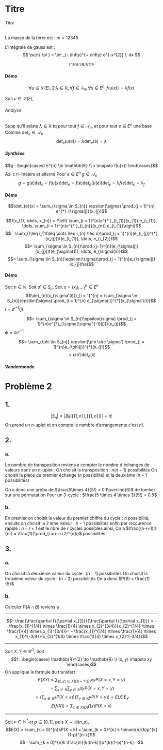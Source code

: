 # Titre
###### Titre
La masse de la terre est : $m = 12345$ 

L'intégrale de gauss est : 
$$
\sqrt{ \pi } = \int _{- \infty}^{+ \infty} e^{-x^{2}} \, dx
$$

$$\mathbb{L}'\mathbb{E} \forall \mathbb{A} \mathbb{R} I \mathbb{S}\mathbb{T}\mathbb{E}$$

#### Démo
$$\forall u \in \mathcal{L}(E), \exists ! \lambda \in \mathbb{R}, \forall f \in \mathbb{A}_{n}, \forall x \in E^{n}, f(u(x)) = \lambda f(x)$$

Soit $u \in \mathcal{L}(E)$, 

###### Analyse
Supp qu'il existe $\lambda \in \mathbb{R}$ tq pour tout $f \in \mathcal{A}_{n}$, et pour tout $e \in E^{n}$ une base
Comme $\det_{e} \in \mathcal{A}_{n}$ 
$$\det_{e}(u(e)) = \lambda \det_{e}(e) = \lambda$$

##### Synthèse
$$g : \begin{cases}
E^{n} \to \mathbb{K} \\
x \mapsto f(u(x))
\end{cases}$$
Azi c n-linéaire et alterné
Pour $e \in E^{n}$
$g \in \mathcal{A}_{n}$
$$g = g(e)\det_{e} = f(u(x))\det_{e} = f(e)\det_{e}(u(e))\det_{e} = \lambda f(e)\det_{e} = \lambda_{f}$$


#### Démo
$$\det_{e}(x) = \sum_{\sigma \in S_{n}} \epsilon(\sigma) \prod_{j = 1}^{n} e^{*}_{\sigma(j)}(x_{j})$$

$$f(x_{1}, \dots, x_{n}) = f\left( \sum_{i = 1}^{n}e^{* }_{i_{1}}(x_{1}) e_{i_{1}}, \dots, \sum_{i = 1}^{n}e^{* }_{i_{n}}(x_{n}) e_{i_{1}}\right)$$
$$= \sum_{1\leq i_{1}\leq \dots \leq i_{n} \leq n}\prod_{j = 1}^{n}(e_{i_{j}}^{*}(x_{j}))f(e_{i_{1}}, \dots, e_{i_{2}})$$
$$= \sum_{\sigma \in S_{n}}\prod_{j=1}^{n}(e_{\sigma(j)}(x_{j}))f(e_{\sigma(1)}, \dots, e_{\sigma(n)})$$
$$= \sum_{\sigma \in S_{n}}\epsilon(\sigma)\prod_{j = 1}^{n}e_{\sigma(j)}(x_{j})f(e)$$

#### Démo
Soit $n \in \mathbb{N}$, 
Soit $\sigma' \in S_{n}$, 
Soit $x = (x_{i})_{i=1}^{n} \in E^{n}$
$$\det_{e}(x_{\sigma'(i)})_{i = 1}^{n} = \sum_{\sigma \in S_{n}}\epsilon(\sigma) \prod_{i = 1}^{n} e_{\sigma(i)}^{*}(x_{\sigma'(i)})$$
$i = \sigma'^{-1}(j)$ 

$$= \sum_{\sigma \in S_{n}}\epsilon(\sigma) \prod_{j = 1}^{n}e^{*}_{\sigma(\sigma^{-1}(j))}(x_{j})$$
$\phi = \sigma \sigma'^{-1}$

$$= \sum_{\phi \in S_{n}} \epsilon(\phi \circ \sigma') \prod_{j = 1}^{n}e_{\phi(j)}^{*}(x_{j})$$
$$= \epsilon(\sigma') \det_{e}(x)$$

#### Vandermonde


# Problème 2
## 1.
$$|S_{n}| = |Bij([\![1, n]\!], [\![1, n]\!])| = n!$$
On prend un $n$-uplet et on compte le nombre d’arrangements c'est $n!$.

## 2. 
### a.
Le nombre de transposition reviens a compter le nombre d'échanges de valeurs dans un $n$-uplet : 
On choisit la transposition : $n(n-1)$ possibilités
On choisit la place du premier échange ($n$ possibilité) et la deuxième ($n-1$ possibilités)

On a donc une proba de $\frac{5\times 4}{5!} = 0.1\overline{6}$ de tomber sur une permutation
Pour un 3-cycle : 
$\frac{5 \times 4 \times 3}{5!} = 0.5$

### b.
En premier on choisit la valeur du premier chiffre du cycle : $n$ possibilité, ensuite on choisit la 2 eme valeur : $n-1$ possibilités enfin par réccurence rapide : $n-r+1$ est le nbre de $r$ cycles possibles ainsi, 
On a $\frac{(n-r+1)!}{n!} = \frac{1}{\prod_{i = n-r+2}^{n}i}$ possibilités 

## 3.
### a.
On choisit la deuxième valeur du cycle :
$(n-1)$ possibilités
On choisit la troisième valeur du cycle :
$(n-2)$ possibilités
On a donc
$P(B) = \frac{1}{5}$

### b.
Calculer $P(A \cap B)$ reviens a 


___
$$- \frac{\frac{\partial f}{\partial  x_{2}}}{\frac{\partial f}{\partial x_{1}}} = - \frac{x_{1}^{1/4} \times \frac{1}{4} \times x_{2}^{3/4}}{x_{2}^{1/4} \times \frac{1}{4} \times x_{1}^{3/4}}= - \frac{x_{1}^{1/4} \times \frac{1}{4} \times x_{1}^{-3/4}}{x_{2}^{1/4} \times \frac{1}{4} \times x_{2}^{-3/4}}$$
___
Soit $X, Y \in \mathbb{R}^{\Omega}$, 
Soit : 
$$f : \begin{cases}
\mathbb{R}^{2} \to \mathbb{R} \\
(x, y) \mapsto xy
\end{cases}$$
On applique la formule du transfert : 
$$E(XY) = \sum_{(x, y) \in X(\Omega) \times Y(\Omega)}xyP(X = x, Y = y)$$
$$ = \sum_{x \in \mathbb{R}} \sum_{y \in \mathbb{R}}xyP(X = x, Y = y) $$
$$= \left( \sum_{x \in \mathbb{R}}xP(X = x) \right)\left( \sum_{y \in \mathbb{R}}y P(Y =y) \right) = E(X)E_{Y}$$
$$E(f(X)) = \sum_{x \in X(\Omega)}f(x)P(X = x)$$

___
Soit $n \in \mathbb{N}^{*}$ et $p \in [0, 1]$, puis $X \sim \mathcal{B}(n, p)$, 
$$E(X) = \sum_{k = 0}^{n}kP(X = k) = \sum_{k = 0}^{n} k \binom{n}{k}p^{k}(1-p)^{n-k}$$
$$= \sum_{k = 0}^{n}k \frac{n!}{k!(n-k)!}p^{k}(1-p)^{n-k} =$$